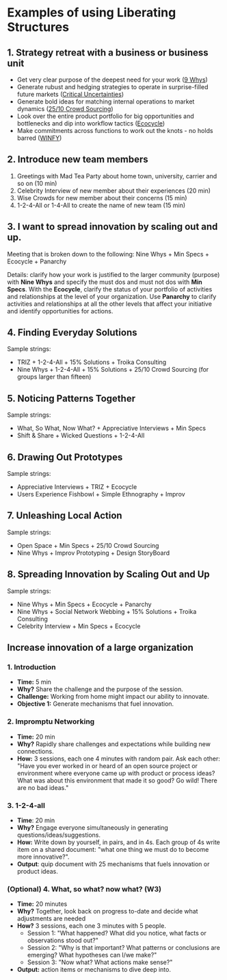 <!-- numbers -->

# Examples of using Liberating Structures

## 1. Strategy retreat with a business or business unit
* Get very clear purpose of the deepest need for your work ([9 Whys](http://www.liberatingstructures.com/3-nine-whys/))
* Generate rubust and hedging strategies to operate in surprise-filled future markets ([Critical Uncertainties](http://www.liberatingstructures.com/30-critical-uncertainties/))
* Generate bold ideas for matching internal operations to market dynamics ([25/10 Crowd Sourcing](http://www.liberatingstructures.com/12-2510-crowd-sourcing/))
* Look over the entire product portfolio for big opportunities and bottlenecks and dip into workflow tactics ([Ecocycle](http://www.liberatingstructures.com/31-ecocycle-planning/))
* Make commitments across functions to work out the knots - no holds barred ([WINFY](http://www.liberatingstructures.com/24-what-i-need-from-you-winfy/))

## 2. Introduce new team members
1. Greetings with Mad Tea Party about home town, university, carrier and so on (10 min)
2. Celebrity Interview of new member about their experiences (20 min)
3. Wise Crowds for new member about their concerns (15 min)
4. 1-2-4-All or 1-4-All to create the name of new team (15 min)

## 3. I want to spread innovation by scaling out and up.
Meeting that is broken down to the following: Nine Whys + Min Specs + Ecocycle + Panarchy

Details: clarify how your work is justified to the larger community (purpose) with **Nine Whys** and specify the must dos and must not dos with **Min Specs**. With the **Ecocycle**, clarify the status of your portfolio of activities and relationships at the level of your organization. Use **Panarchy** to clarify activities and relationships at all the other levels that affect your initiative and identify opportunities for actions.

## 4. Finding Everyday Solutions
Sample strings:
* TRIZ + 1-2-4-All + 15% Solutions + Troika Consulting
* Nine Whys + 1-2-4-All + 15% Solutions + 25/10 Crowd Sourcing (for groups larger than fifteen)

## 5. Noticing Patterns Together
Sample strings:
* What, So What, Now What? + Appreciative Interviews + Min Specs
* Shift & Share + Wicked Questions + 1-2-4-All

## 6. Drawing Out Prototypes
Sample strings:
* Appreciative Interviews + TRIZ + Ecocycle
* Users Experience Fishbowl + Simple Ethnography + Improv

## 7. Unleashing Local Action
Sample strings:
* Open Space + Min Specs + 25/10 Crowd Sourcing
* Nine Whys + Improv Prototyping + Design StoryBoard

## 8. Spreading Innovation by Scaling Out and Up
Sample strings:
* Nine Whys + Min Specs + Ecocycle + Panarchy
* Nine Whys + Social Network Webbing + 15% Solutions + Troika Consulting
* Celebrity Interview + Min Specs + Ecocycle

## Increase innovation of a large organization

### 1. Introduction
* **Time:** 5 min
* **Why?** Share the challenge and the purpose of the session.
* **Challenge:** Working from home might impact our ability to innovate.
* **Objective 1:** Generate mechanisms that fuel innovation.

### 2. Impromptu Networking
* **Time:** 20 min
* **Why?** Rapidly share challenges and expectations while building new connections.
* **How:** 3 sessions, each one 4 minutes with random pair. Ask each other: "Have you ever worked in or heard of an open source project or environment where everyone came up with product or process ideas? What was about this environment that made it so good? Go wild! There are no bad ideas."

### 3. 1-2-4-all
* **Time**: 20 min
* **Why?** Engage everyone simultaneously in generating questions/ideas/suggestions.
* **How:** Write down by yourself, in pairs, and in 4s. Each group of 4s write item on a shared document: "what one thing we must do to become more innovative?".
* **Output**: quip document with 25 mechanisms that fuels innovation or product ideas.

### (Optional) 4. What, so what? now what? (W3)
* **Time:** 20 minutes
* **Why?** Together, look back on progress to-date and decide what adjustments are needed
* **How?** 3 sessions, each one 3 minutes with 5 people.
  * Session 1: "What happened? What did you notice, what facts or observations stood out?"
  * Session 2: "Why is that important? What patterns or conclusions are emerging? What hypotheses can I/we make?"
  * Session 3: "Now what? What actions make sense?"
* **Output:** action items or mechanisms to dive deep into.
